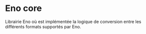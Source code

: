 # Eno core

Librairie Eno où est implémentée la logique de conversion entre les différents formats supportés par Eno.
